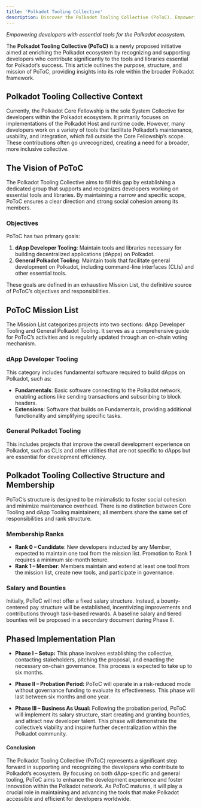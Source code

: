 ```yaml
---
title: 'Polkadot Tooling Collective'
description: Discover the Polkadot Tooling Collective (PoToC). Empowering developers with essential tools for the Polkadot ecosystem.
---
```


*Empowering developers with essential tools for the Polkadot ecosystem.*

The **Polkadot Tooling Collective (PoToC)** is a newly proposed initiative aimed at enriching the Polkadot ecosystem by recognizing and supporting developers who contribute significantly to the tools and libraries essential for Polkadot’s success. This article outlines the purpose, structure, and mission of PoToC, providing insights into its role within the broader Polkadot framework.

## Polkadot Tooling Collective Context
Currently, the Polkadot Core Fellowship is the sole System Collective for developers within the Polkadot ecosystem. It primarily focuses on implementations of the Polkadot Host and runtime code. However, many developers work on a variety of tools that facilitate Polkadot’s maintenance, usability, and integration, which fall outside the Core Fellowship’s scope. These contributions often go unrecognized, creating a need for a broader, more inclusive collective.

## The Vision of PoToC
The Polkadot Tooling Collective aims to fill this gap by establishing a dedicated group that supports and recognizes developers working on essential tools and libraries. By maintaining a narrow and specific scope, PoToC ensures a clear direction and strong social cohesion among its members.

### Objectives
PoToC has two primary goals:
1. **dApp Developer Tooling**: Maintain tools and libraries necessary for building decentralized applications (dApps) on Polkadot.
2. **General Polkadot Tooling**: Maintain tools that facilitate general development on Polkadot, including command-line interfaces (CLIs) and other essential tools.

These goals are defined in an exhaustive Mission List, the definitive source of PoToC’s objectives and responsibilities.

## PoToC Mission List
The Mission List categorizes projects into two sections: dApp Developer Tooling and General Polkadot Tooling. It serves as a comprehensive guide for PoToC’s activities and is regularly updated through an on-chain voting mechanism.

### dApp Developer Tooling
This category includes fundamental software required to build dApps on Polkadot, such as:

- **Fundamentals**: Basic software connecting to the Polkadot network, enabling actions like sending transactions and subscribing to block headers.
- **Extensions**: Software that builds on Fundamentals, providing additional functionality and simplifying specific tasks.

### General Polkadot Tooling
This includes projects that improve the overall development experience on Polkadot, such as CLIs and other utilities that are not specific to dApps but are essential for development efficiency.

## Polkadot Tooling Collective Structure and Membership
PoToC’s structure is designed to be minimalistic to foster social cohesion and minimize maintenance overhead. There is no distinction between Core Tooling and dApp Tooling maintainers; all members share the same set of responsibilities and rank structure.

### Membership Ranks
- **Rank 0 – Candidate**: New developers inducted by any Member, expected to maintain one tool from the mission list. Promotion to Rank 1 requires a minimum six-month tenure.
- **Rank 1 – Member**: Members maintain and extend at least one tool from the mission list, create new tools, and participate in governance.

### Salary and Bounties
Initially, PoToC will not offer a fixed salary structure. Instead, a bounty-centered pay structure will be established, incentivizing improvements and contributions through task-based rewards. A baseline salary and tiered bounties will be proposed in a secondary document during Phase II.

## Phased Implementation Plan
- **Phase I – Setup:** This phase involves establishing the collective, contacting stakeholders, pitching the proposal, and enacting the necessary on-chain governance. This process is expected to take up to six months.

- **Phase II – Probation Period:** PoToC will operate in a risk-reduced mode without governance funding to evaluate its effectiveness. This phase will last between six months and one year.

- **Phase III – Business As Usual:** Following the probation period, PoToC will implement its salary structure, start creating and granting bounties, and attract new developer talent. This phase will demonstrate the collective’s viability and inspire further decentralization within the Polkadot community.

#### Conclusion
The Polkadot Tooling Collective (PoToC) represents a significant step forward in supporting and recognizing the developers who contribute to Polkadot’s ecosystem. By focusing on both dApp-specific and general tooling, PoToC aims to enhance the development experience and foster innovation within the Polkadot network. As PoToC matures, it will play a crucial role in maintaining and advancing the tools that make Polkadot accessible and efficient for developers worldwide.
